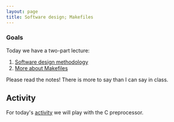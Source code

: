 ```yaml
---
layout: page
title: Software design; Makefiles
---
```


### Goals

Today we have a two-part lecture:

1. [Software design methodology](design.html)
2. [More about Makefiles](makefiles.html)

Please read the notes!
There is more to say than I can say in class.

## Activity

For today's [activity](activity.html) we will play with the C preprocessor.

